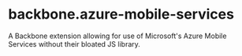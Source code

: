 backbone.azure-mobile-services
==============================

A Backbone extension allowing for use of Microsoft's Azure Mobile Services without their bloated JS library.
